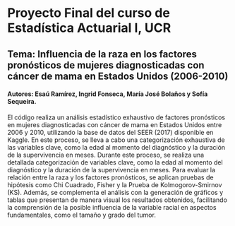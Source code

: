 # Proyecto Final del curso de Estadística Actuarial I, UCR
## Tema:  Influencia de la raza en los factores pronósticos de mujeres diagnosticadas con cáncer de mama en Estados Unidos (2006-2010)
#### Autores: Esaú Ramírez, Ingrid Fonseca, María José Bolaños y Sofía Sequeira.

 El código realiza un análisis estadístico exhaustivo de factores pronósticos en mujeres diagnosticadas con cáncer de mama en Estados Unidos entre 2006 y 2010,  utilizando la base de datos del SEER (2017) disponible en Kaggle. En este proceso, se lleva a cabo una categorización exhaustiva de las variables clave, como la edad al momento del diagnóstico y la duración de la supervivencia en meses. Durante este proceso, se realiza una detallada categorización de variables clave, como la edad al momento del diagnóstico y la duración de la supervivencia en meses. Para evaluar la relación entre la raza y los factores pronósticos, se aplican pruebas de hipótesis como Chi Cuadrado, Fisher y la Prueba de Kolmogorov-Smirnov (KS). Además, se complementa el análisis con la generación de gráficos y tablas que presentan de manera visual los resultados obtenidos, facilitando la comprensión de la posible influencia de la variable racial en aspectos fundamentales, como el tamaño y grado del tumor.
